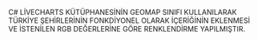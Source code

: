 C# LİVECHARTS KÜTÜPHANESİNİN GEOMAP SINIFI KULLANILARAK TÜRKİYE ŞEHİRLERİNİN FONKDİYONEL OLARAK İÇERİĞİNİN EKLENMESİ VE İSTENİLEN RGB DEĞERLERİNE GÖRE RENKLENDİRME YAPILMIŞTIR.
